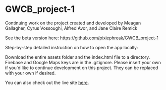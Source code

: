 # GWCB_project-1

Continuing work on the project created and developed by Meagan Gallagher, Cyrus Vossoughi, Alfred Avor, and Jane Claire Remick

See the beta version here: https://github.com/pixiephreak/GWCB_project-1

Step-by-step detailed instruction on how to open the app locally:

Download the entire assets folder and the index.html file to a directory.
Firebase and Google Maps keys are in the .gitignore. Please insert your own if you'd like to continue development on this project.
They can be replaced with your own if desired.

You can also check out the live site [here]().
